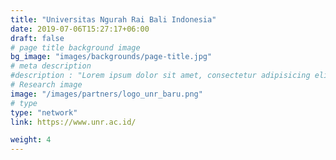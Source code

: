 ```yaml
---
title: "Universitas Ngurah Rai Bali Indonesia"
date: 2019-07-06T15:27:17+06:00
draft: false
# page title background image
bg_image: "images/backgrounds/page-title.jpg"
# meta description
#description : "Lorem ipsum dolor sit amet, consectetur adipisicing elit, sed do eiusmod tempor incididunt ut labore. dolore magna aliqua. Ut enim ad minim veniam, quis nostrud."
# Research image
image: "/images/partners/logo_unr_baru.png"
# type
type: "network"
link: https://www.unr.ac.id/

weight: 4
---
```

